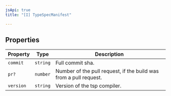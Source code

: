 ```yaml
---
jsApi: true
title: "[I] TypeSpecManifest"

---
```

## Properties

| Property | Type | Description |
| ------ | ------ | ------ |
| `commit` | `string` | Full commit sha. |
| `pr?` | `number` | Number of the pull request, if the build was from a pull request. |
| `version` | `string` | Version of the tsp compiler. |
